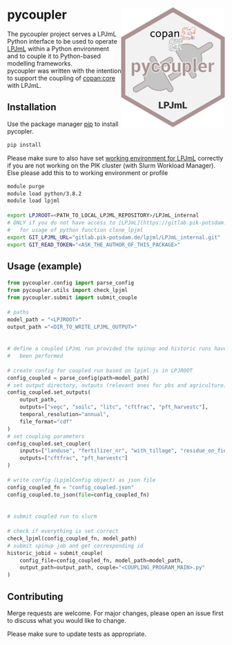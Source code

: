 # pycoupler  <a href=''><img src='docs/img/logo.png' align="right" /></a>

The pycoupler project serves a LPJmL Python interface to be used to operate
[LPJmL](https://gitlab.pik-potsdam.de/lpjml/LPJmL_internal) within a Python
environment and to couple it to Python-based modelling frameworks.  
pycoupler was written with the intention to support the coupling of
[copan:core](https://github.com/pik-copan/pycopancore/) with LPJmL.

## Installation

Use the package manager [pip](https://pip.pypa.io/en/stable/) to install pycopler.

```bash
pip install
```

Please make sure to also have set [working environment for LPJmL](https://gitlab.pik-potsdam.de/lpjml/LPJmL_internal/-/blob/master/INSTALL) correctly if you are not working
on the PIK cluster (with Slurm Workload Manager).  
Else please add this to to working environment or profile

```bash
module purge
module load python/3.8.2
module load lpjml

export LPJROOT=<PATH_TO_LOCAL_LPJML_REPOSITORY>/LPJmL_internal
# ONLY if you do not have access to [LPJmL](https://gitlab.pik-potsdam.de/lpjml/LPJmL_internal)
#   for usage of python function clone_lpjml
export GIT_LPJML_URL="gitlab.pik-potsdam.de/lpjml/LPJmL_internal.git"
export GIT_READ_TOKEN="<ASK_THE_AUTHOR_OF_THIS_PACKAGE>"
```

## Usage (example)

```python
from pycoupler.config import parse_config
from pycoupler.utils import check_lpjml
from pycoupler.submit import submit_couple

# paths
model_path = "<LPJROOT>"
output_path ="<DIR_TO_WRITE_LPJML_OUTPUT>"


# define a coupled LPJmL run provided the spinup and historic runs have already
#   been performed 

# create config for coupled run based on lpjml.js in LPJROOT
config_coupled = parse_config(path=model_path)
# set output directory, outputs (relevant ones for pbs and agriculture)
config_coupled.set_outputs(
    output_path,
    outputs=["vegc", "soilc", "litc", "cftfrac", "pft_harvestc"],
    temporal_resolution="annual",
    file_format="cdf"
)
# set coupling parameters
config_coupled.set_coupler(
    inputs=["landuse", "fertilizer_nr", "with_tillage", "residue_on_field"],
    outputs=["cftfrac", "pft_harvestc"]
)

# write config (LpjmlConfig object) as json file
config_coupled_fn = "config_coupled.json"
config_coupled.to_json(file=config_coupled_fn)


# submit coupled run to slurm

# check if everything is set correct
check_lpjml(config_coupled_fn, model_path)
# submit spinup job and get corresponding id
historic_jobid = submit_couple(
    config_file=config_coupled_fn, model_path=model_path,
    output_path=output_path, couple="<COUPLING_PROGRAM_MAIN>.py"
)

```

## Contributing
Merge requests are welcome. For major changes, please open an issue first to discuss what you would like to change.

Please make sure to update tests as appropriate.
